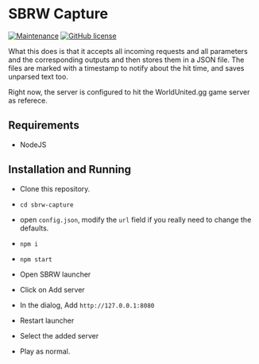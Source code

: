 # SBRW Capture

[![Maintenance](https://img.shields.io/badge/Maintained%3F-yes-green.svg)](https://github.com/aaditya/sbrw-capture/graphs/commit-activity) [![GitHub license](https://img.shields.io/badge/license-MIT-blue.svg)](https://github.com/aaditya/sbrw-capture/blob/master/LICENSE)

What this does is that it accepts all incoming requests and all parameters and the corresponding outputs and then stores them in a JSON file. The files are marked with a timestamp to notify about the hit time, and saves unparsed text too.

Right now, the server is configured to hit the WorldUnited.gg game server as referece.

## Requirements

* NodeJS

## Installation and Running

* Clone this repository.

* `cd sbrw-capture`

* open `config.json`, modify the `url` field if you really need to change the defaults.

* `npm i`

* `npm start`

* Open SBRW launcher

* Click on Add server

* In the dialog, Add `http://127.0.0.1:8080`

* Restart launcher

* Select the added server

* Play as normal.
